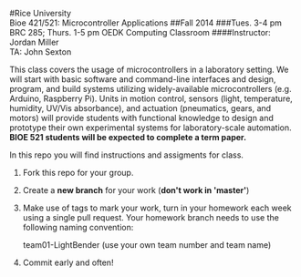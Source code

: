 #Rice University<br>Bioe 421/521: Microcontroller Applications
##Fall 2014
###Tues. 3-4 pm BRC 285; Thurs. 1-5 pm OEDK Computing Classroom
####Instructor: Jordan Miller<br>TA: John Sexton

This class covers the usage of microcontrollers in a laboratory setting. We will start with basic software and command-line interfaces and design, program, and build systems utilizing widely-available microcontrollers (e.g. Arduino, Raspberry Pi). Units in motion control, sensors (light, temperature, humidity, UV/Vis absorbance), and actuation (pneumatics, gears, and motors) will provide students with functional knowledge to design and prototype their own experimental systems for laboratory-scale automation. **BIOE 521 students will be expected to complete a term paper.**


In this repo you will find instructions and assigments for class.

1. Fork this repo for your group.

1. Create a **new branch** for your work (**don't work in 'master'**)

1. Make use of tags to mark your work, turn in your homework each week using a single pull request. Your homework branch needs to use the following naming convention:
		
	team01-LightBender  (use your own team number and team name)

1. Commit early and often!
